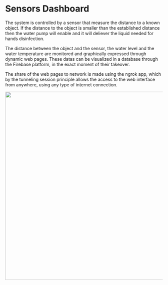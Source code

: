 # Sensors Dashboard

The system is controlled by a sensor that measure the distance to a known object. If the distance to the object is smaller than the established distance then the water pump will enable and it will deliever the liquid needed for hands disinfection.

The distance between the object and the sensor, the water level and the water temperature are monitored and graphically expressed through dynamic web pages. These datas can be visualized in a database through the Firebase platform, in the exact moment of their takeover.

The share of the web pages to network is made using the ngrok app, which by the tunneling session principle allows the access to the web interface from anywhere, using any type of internet connection. 


<img src="https://user-images.githubusercontent.com/61541953/125311294-f9e45b00-e33b-11eb-9ebf-f75c21ed3f6e.png" width="1300" height="600">

